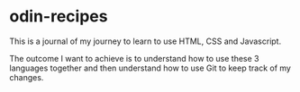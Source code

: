 # odin-recipes

This is a journal of my journey to learn to use HTML, CSS and Javascript.

The outcome I want to achieve is to understand how to use these 3 languages together and then understand how to use Git to keep track of my changes. 